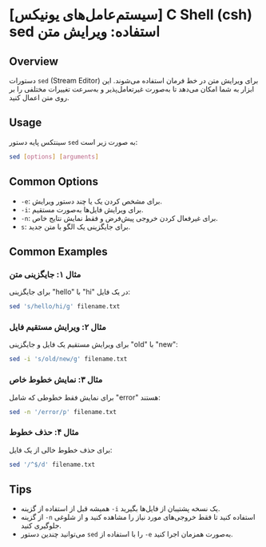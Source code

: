 # [سیستم‌عامل‌های یونیکس] C Shell (csh) sed استفاده: ویرایش متن

## Overview
دستورات `sed` (Stream Editor) برای ویرایش متن در خط فرمان استفاده می‌شوند. این ابزار به شما امکان می‌دهد تا به‌صورت غیرتعامل‌پذیر و به‌سرعت تغییرات مختلفی را بر روی متن اعمال کنید.

## Usage
سینتکس پایه دستور `sed` به صورت زیر است:

```bash
sed [options] [arguments]
```

## Common Options
- `-e`: برای مشخص کردن یک یا چند دستور ویرایش.
- `-i`: برای ویرایش فایل‌ها به‌صورت مستقیم.
- `-n`: برای غیرفعال کردن خروجی پیش‌فرض و فقط نمایش نتایج خاص.
- `s`: برای جایگزینی یک الگو با متن جدید.

## Common Examples
### مثال ۱: جایگزینی متن
برای جایگزینی "hello" با "hi" در یک فایل:

```bash
sed 's/hello/hi/g' filename.txt
```

### مثال ۲: ویرایش مستقیم فایل
برای ویرایش مستقیم یک فایل و جایگزینی "old" با "new":

```bash
sed -i 's/old/new/g' filename.txt
```

### مثال ۳: نمایش خطوط خاص
برای نمایش فقط خطوطی که شامل "error" هستند:

```bash
sed -n '/error/p' filename.txt
```

### مثال ۴: حذف خطوط
برای حذف خطوط خالی از یک فایل:

```bash
sed '/^$/d' filename.txt
```

## Tips
- همیشه قبل از استفاده از گزینه `-i` یک نسخه پشتیبان از فایل‌ها بگیرید.
- از گزینه `-n` استفاده کنید تا فقط خروجی‌های مورد نیاز را مشاهده کنید و از شلوغی جلوگیری کنید.
- می‌توانید چندین دستور `sed` را با استفاده از `-e` به‌صورت همزمان اجرا کنید.